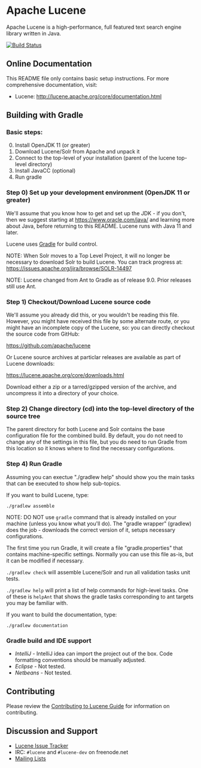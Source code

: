 <!--
    Licensed to the Apache Software Foundation (ASF) under one or more
    contributor license agreements.  See the NOTICE file distributed with
    this work for additional information regarding copyright ownership.
    The ASF licenses this file to You under the Apache License, Version 2.0
    the "License"); you may not use this file except in compliance with
    the License.  You may obtain a copy of the License at

        http://www.apache.org/licenses/LICENSE-2.0

    Unless required by applicable law or agreed to in writing, software
    distributed under the License is distributed on an "AS IS" BASIS,
    WITHOUT WARRANTIES OR CONDITIONS OF ANY KIND, either express or implied.
    See the License for the specific language governing permissions and
    limitations under the License.
 -->

# Apache Lucene

Apache Lucene is a high-performance, full featured text search engine library
written in Java.

[![Build Status](https://ci-builds.apache.org/job/Lucene/job/Lucene-Artifacts-master/badge/icon?subject=Lucene)](https://ci-builds.apache.org/job/Lucene/job/Lucene-Artifacts-master/)

## Online Documentation

This README file only contains basic setup instructions.  For more
comprehensive documentation, visit:

- Lucene: <http://lucene.apache.org/core/documentation.html>

## Building with Gradle

### Basic steps:
  
  0. Install OpenJDK 11 (or greater)
  1. Download Lucene/Solr from Apache and unpack it
  2. Connect to the top-level of your installation (parent of the lucene top-level directory)
  3. Install JavaCC (optional)
  4. Run gradle

### Step 0) Set up your development environment (OpenJDK 11 or greater)

We'll assume that you know how to get and set up the JDK - if you
don't, then we suggest starting at https://www.oracle.com/java/ and learning
more about Java, before returning to this README. Lucene runs with
Java 11 and later.

Lucene uses [Gradle](https://gradle.org/) for build control.

NOTE: When Solr moves to a Top Level Project, it will no longer
be necessary to download Solr to build Lucene. You can track
progress at: https://issues.apache.org/jira/browse/SOLR-14497 

NOTE: Lucene changed from Ant to Gradle as of release 9.0. Prior releases
still use Ant.

### Step 1) Checkout/Download Lucene source code

We'll assume you already did this, or you wouldn't be reading this
file. However, you might have received this file by some alternate
route, or you might have an incomplete copy of the Lucene, so: you 
can directly checkout the source code from GitHub:

  https://github.com/apache/lucene
  
Or Lucene source archives at particlar releases are available as part of Lucene downloads:

  https://lucene.apache.org/core/downloads.html

Download either a zip or a tarred/gzipped version of the archive, and
uncompress it into a directory of your choice.

### Step 2) Change directory (cd) into the top-level directory of the source tree

The parent directory for both Lucene and Solr contains the base configuration
file for the combined build. By default, you do not need to change any of
the settings in this file, but you do need to run Gradle from this location so 
it knows where to find the necessary configurations.

### Step 4) Run Gradle

Assuming you can exectue "./gradlew help" should show you the main tasks that
can be executed to show help sub-topics.

If you want to build Lucene, type:

```
./gradlew assemble
```

NOTE: DO NOT use `gradle` command that is already installed on your machine (unless you know what you'll do).
The "gradle wrapper" (gradlew) does the job - downloads the correct version of it, setups necessary configurations.

The first time you run Gradle, it will create a file "gradle.properties" that
contains machine-specific settings. Normally you can use this file as-is, but it
can be modified if necessary.

`./gradlew check` will assemble Lucene/Solr and run all validation
  tasks unit tests.

`./gradlew help` will print a list of help commands for high-level tasks. One
  of these is `helpAnt` that shows the gradle tasks corresponding to ant
  targets you may be familiar with.

If you want to build the documentation, type:

```
./gradlew documentation
```

### Gradle build and IDE support

- *IntelliJ* - IntelliJ idea can import the project out of the box. 
               Code formatting conventions should be manually adjusted. 
- *Eclipse*  - Not tested.
- *Netbeans* - Not tested.

## Contributing

Please review the [Contributing to Lucene
Guide](https://cwiki.apache.org/confluence/display/lucene/HowToContribute) for information on
contributing.

## Discussion and Support

- [Lucene Issue Tracker](https://issues.apache.org/jira/browse/LUCENE)
- IRC: `#lucene` and `#lucene-dev` on freenode.net
- [Mailing Lists](https://lucene.apache.org/core/discussion.html)
